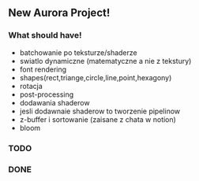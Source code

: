 ## New Aurora Project!

### What should have!

- batchowanie po teksturze/shaderze
- swiatlo dynamiczne (matematyczne a nie z tekstury)
- font rendering
- shapes(rect,triange,circle,line,point,hexagony)
- rotacja
- post-processing
- dodawania shaderow
- jesli dodawnaie shaderow to tworzenie pipelinow
- z-buffer i sortowanie (zaisane z chata w notion)
- bloom

### TODO

### DONE
